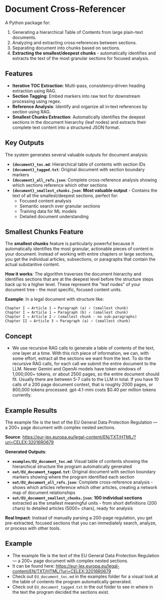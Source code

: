 # Document Cross-Referencer

A Python package for:

1. Generating a hierarchical Table of Contents from large plain-text documents.
2. Analyzing and extracting cross‑references between sections.
3. Separating document into chunks based on sections.
4. **Extracting the smallest/deepest chunks** - automatically identifies and extracts the text of the most granular sections for focused analysis.

## Features

- **Iterative TOC Extraction**: Multi-pass, consistency‑driven heading extraction using RAG.
- **Section Tagging**: Embed markers into raw text for downstream processing using regex.
- **Reference Analysis**: Identify and organize all in‑text references by section using RAG.
- **Smallest Chunks Extraction**: Automatically identifies the deepest sections in the document hierarchy (leaf nodes) and extracts their complete text content into a structured JSON format.

## Key Outputs

The system generates several valuable outputs for document analysis:

- **`{document}_toc.md`**: Hierarchical table of contents with section IDs
- **`{document}_tagged.txt`**: Original document with section boundary markers
- **`{document}_all_refs.json`**: Complete cross-reference analysis showing which sections reference which other sections
- **`{document}_smallest_chunks.json`**:  **Most valuable output** - Contains the text of all the smallest/deepest sections, perfect for:
  - Focused content analysis
  - Semantic search over granular sections  
  - Training data for ML models
  - Detailed document understanding

## Smallest Chunks Feature

The **smallest chunks** feature is particularly powerful because it automatically identifies the most granular, actionable pieces of content in your document. Instead of working with entire chapters or large sections, you get the individual articles, subsections, or paragraphs that contain the actual substantive content.

**How it works**: The algorithm traverses the document hierarchy and identifies sections that are at the deepest level before the structure steps back up to a higher level. These represent the "leaf nodes" of your document tree - the most specific, focused content units.

**Example**: In a legal document with structure like:
```
Chapter I → Article 1 → Paragraph (a) ✓ (smallest chunk)
Chapter I → Article 1 → Paragraph (b) ✓ (smallest chunk)  
Chapter I → Article 2 ✓ (smallest chunk - no sub-paragraphs)
Chapter II → Article 3 → Paragraph (a) ✓ (smallest chunk)
```

## Concept
- We use recursive RAG calls to generate a table of contents of the text, one layer at a time.  With this rich piece of information, we can, with some effort, extract all the sections we want from the text. To do the recursive RAG calls, for each call we submit the entire document to the LLM.  Newer Gemini and OpenAi models have token windows of 1,000,000+ tokens, or about 2500 pages, so the entire document should fit. Usually there are between 5-7 calls to the LLM in total.  If you have 10 calls of a 200 page document context, that is roughly 2000 pages, or 800,000 tokens processed. gpt-4.1-mini costs $0.40 per million tokens currently.

## Example Results

The example file is the text of the EU General Data Protection Regulation — a 200+ page document with complex nested sections.

**Source**: https://eur-lex.europa.eu/legal-content/EN/TXT/HTML/?uri=CELEX:32016R0679

**Generated Outputs**:
- **`examples/EU_document_toc.md`**: Visual table of contents showing the hierarchical structure the program automatically generated
- **`out/EU_document_tagged.txt`**: Original document with section boundary markers showing where the program identified each section
- **`out/EU_document_all_refs.json`**: Complete cross-reference analysis - shows which articles reference which other articles, creating a network map of document relationships
- **`out/EU_document_smallest_chunks.json`**:  **100 individual sections** extracted as the smallest meaningful units - from short definitions (200 chars) to detailed articles (5000+ chars), ready for analysis

**Real Impact**: Instead of manually parsing a 200-page regulation, you get pre-extracted, focused sections that you can immediately search, analyze, or process with other tools.

## Example
- The example file is the text of the EU General Data Protection Regulation — a 200+ page document with complex nested sections.
- It can be found here:
  https://eur-lex.europa.eu/legal-content/EN/TXT/HTML/?uri=CELEX:32016R0679
- Check out ``EU_document_toc.md`` in the examples folder for a visual look at the table of contents the program automatically generated.
- Check out ``EU_document_tagged.txt`` in the out folder to see in where in the text the program decided the sections exist.  
 

